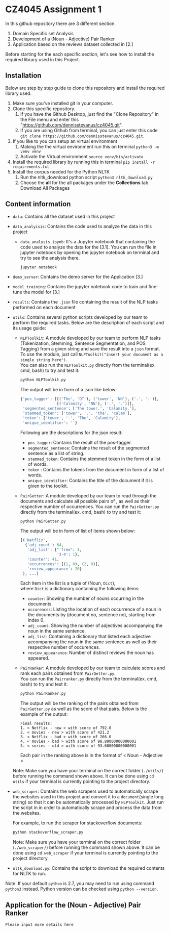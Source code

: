CZ4045 Assignment 1
===================

In this github repository there are 3 different section.
1. Domain Specific set Analysis
2. Development of a (Noun - Adjective) Pair Ranker
3. Application based on the reviews dataset collected in [2.]

Before starting for the each specific section, let's see how to install the required library used in this Project.

Installation
------------
Below are step by step guide to clone this repository and install the required library used.
1. Make sure you've installed git in your computer.
2. Clone this specific repository.
    1. If you have the Github Desktop, just find the "Clone Repository" in the File menu and enter this "https://github.com/dennisstevanus/cz4045.git".
    2. If you are using Github from terminal, you can just enter this code `git clone https://github.com/dennisstevanus/cz4045.git`.
3. If you like to you can setup an virtual environment
    1. Making the the virtual environment run this on terminal `python3 -m venv venv`
    2. Activate the Virtual environment `source venv/bin/activate`
4. Install the required library by running this in terminal `pip install -r requirements.txt`
5. Install the corpus needed for the Python NLTK
    1. Run the nltk_download python script `python3 nltk_download.py`
    2. Choose the **all** for the all packages under the **Collections** tab. Download All Packages

Content information
------------
*   `data`: Contains all the dataset used in this project
*   `data_analyisis`: Contains the code used to analyze the data in this project
    *   `data_analysis.ipynb`: It's a Jupyter notebook that containing the code used to analyze the data for the [3.1]. You can run the file in jupyter notebook by     opening the jupyter notebook on terminal and try to see the analysis there.
        ```bash
        jupyter notebook
        ```
*   `demo_server`: Contains the demo server for the Application [3.]
*   `model_training`: Contains the jupyter notebook code to train and fine-tune the model for [3.] 
*   `results`: Contains the `.json` file containing the result of the NLP tasks performed on each document 
*   `utils`: Contains several python scripts developed by our team to perform the required tasks. 
    Below are the description of each script and its usage guide: 
    *   `NLPToolkit`: A module developed by our team to perform NLP tasks 
    (Tokenization, Stemming, Sentence Segmentation, and POS Tagging) from a given string and save the result into a `json` format.
    To use the module, just call `NLPToolkit("insert your document as a single string here")`.  
    You can also run the `NLPToolkit.py` directly from the terminal(ex. cmd, bash) to try and test it: 
        ```bash
        python NLPToolkit.py
        ```
        The output will be in form of a json like below: 
        ```python
        {'pos_tagger': [[('The', 'DT'), ('tower', 'NN'), ('.', '.')],
                        [('Calamity', 'NN'), ('.', '.')]],
         'segmented_sentence': ['The tower.', 'Calamity.'],
         'stemmed_token': ['tower', '.', 'the', 'calam'],
         'token': ['tower', '.', 'The', 'Calamity'],
         'unique_identifier': ''}
        ```
        Following are the descriptions for the json result: 
        *   `pos_tagger`: Contains the result of the pos-tagger. 
        *   `segmented_sentence`: Contains the result of the segmented sentence as a list of string.
        *   `stemmed_token`: Contains the stemmed token in the form of a list of words. 
        *   `token` : Contains the tokens from the document in form of a list of words. 
        *   `unique_identifier`: Contains the title of the document if it is given to the toolkit. 
        
    *   `PairGetter`: A module developed by our team to read through the documents and calculate all possible pairs of <Noun- Adjective>, 
    as well as their respective number of occurrences.
    You can run the `PairGetter.py` directly from the terminal(ex. cmd, bash) to try and test it:
        ```bash
        python PairGetter.py
        ```  
        The output will be in form of list of items shown below: 
        ```python
        [('Netflix',
          {'adj_count': 64,
           'adj_list': {"'free": 1,
                        '3-4': 1},
           'counter': 41,
           'occurrences': [(1, 0), (2, 0)],
           'review_appearance': 20}
         ), ...]
        ```
        Each item in the list is a tuple of (Noun, `Dict`), \
        where `Dict` is a dictionary containing the following items: 
        *   `counter`: Showing the number of nouns occurring in the documents 
        *   `occurences`: Listing the location of each occurrence of a noun in the documents by (document no, sentence no), starting from index 0. 
        *   `adj_count`: Showing the number of adjectives accompanying the noun in the same sentence. 
        *   `adj_list`: Containing a dictionary that listed each adjective accompanying the noun in the same sentence as well as their respective number of occurences. 
        *   `review_appearance`: Number of distinct reviews the noun has appeared. 
    *   `PairRanker`: A module developed by our team to calculate scores and rank each <Noun- Adjective> pairs obtained from `PairGetter.py`.  
    You can run the `Pairranker.py` directly from the terminal(ex. cmd, bash) to try and test it:
        ```bash
        python PairRanker.py
        ```
        The output will be the ranking of the pairs obtained from `PairGetter.py` as well as the score of that pairs.
        Below is the example of the output: 
        ```
        Final results:
        1. < Netflix - new > with score of 792.0
        2. < movies - new > with score of 421.2
        3. < Netflix - bad > with score of 266.0
        4. < movies - bad > with score of 98.80000000000001
        5. < series - old > with score of 93.60000000000001
        ``` 
        Each pair in the ranking above is in the format of < Noun - Adjective > 
        
    Note: Make sure you have your terminal on the correct folder (`./utils/`) before running the command shown above. It can be done using `cd utils` if your terminal is currently pointing to the project directory. 
*   `web_scraper`: Contains the web scrapers used to automatically scrape the websites used in this project and convert it to a `document`(single long string) so that it can be automatically processed by `NLPToolkit`. 
    Just run the script in in order to automatically scrape and process the data from the websites.
     
    For example, to run the scraper for stackoverflow documents: 
    ```bash
    python stackoverflow_scraper.py
    ```
    Note: Make sure you have your terminal on the correct folder (`./web_scraper/`) before running the command shown above. It can be done using `cd web_scraper` if your terminal is currently pointing to the project directory. 
*   `nltk_download.py`: Contains the script to download the required contents for NLTK to run.

Note: If your default `python` is 2.7, you may need to run using command `python3` instead. 
Python version can be checked using `python --version`.  

Application for the (Noun - Adjective) Pair Ranker
--------------------------------------------------
`Please input more details here`
